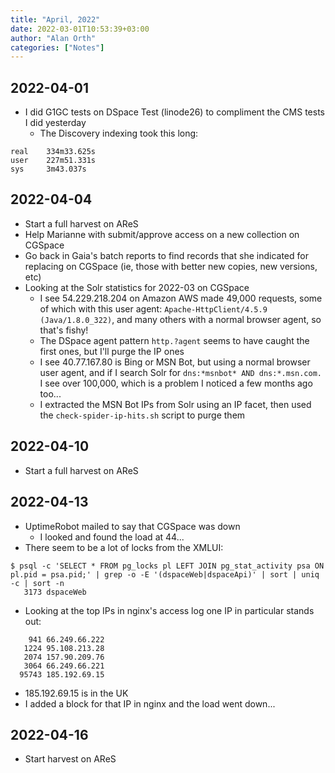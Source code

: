 ```yaml
---
title: "April, 2022"
date: 2022-03-01T10:53:39+03:00
author: "Alan Orth"
categories: ["Notes"]
---
```


## 2022-04-01

- I did G1GC tests on DSpace Test (linode26) to compliment the CMS tests I did yesterday
  - The Discovery indexing took this long:

```console
real    334m33.625s
user    227m51.331s
sys     3m43.037s
```

## 2022-04-04

- Start a full harvest on AReS
- Help Marianne with submit/approve access on a new collection on CGSpace
- Go back in Gaia's batch reports to find records that she indicated for replacing on CGSpace (ie, those with better new copies, new versions, etc)
- Looking at the Solr statistics for 2022-03 on CGSpace
  - I see 54.229.218.204 on Amazon AWS made 49,000 requests, some of which with this user agent: `Apache-HttpClient/4.5.9 (Java/1.8.0_322)`, and many others with a normal browser agent, so that's fishy!
  - The DSpace agent pattern `http.?agent` seems to have caught the first ones, but I'll purge the IP ones
  - I see 40.77.167.80 is Bing or MSN Bot, but using a normal browser user agent, and if I search Solr for `dns:*msnbot* AND dns:*.msn.com.` I see over 100,000, which is a problem I noticed a few months ago too...
  - I extracted the MSN Bot IPs from Solr using an IP facet, then used the `check-spider-ip-hits.sh` script to purge them

## 2022-04-10

- Start a full harvest on AReS

## 2022-04-13

- UptimeRobot mailed to say that CGSpace was down
  - I looked and found the load at 44...
- There seem to be a lot of locks from the XMLUI:

```console
$ psql -c 'SELECT * FROM pg_locks pl LEFT JOIN pg_stat_activity psa ON pl.pid = psa.pid;' | grep -o -E '(dspaceWeb|dspaceApi)' | sort | uniq -c | sort -n
   3173 dspaceWeb
```

- Looking at the top IPs in nginx's access log one IP in particular stands out:

```console
    941 66.249.66.222
   1224 95.108.213.28
   2074 157.90.209.76
   3064 66.249.66.221
  95743 185.192.69.15
```

- 185.192.69.15 is in the UK
- I added a block for that IP in nginx and the load went down...

## 2022-04-16

- Start harvest on AReS

<!-- vim: set sw=2 ts=2: -->
